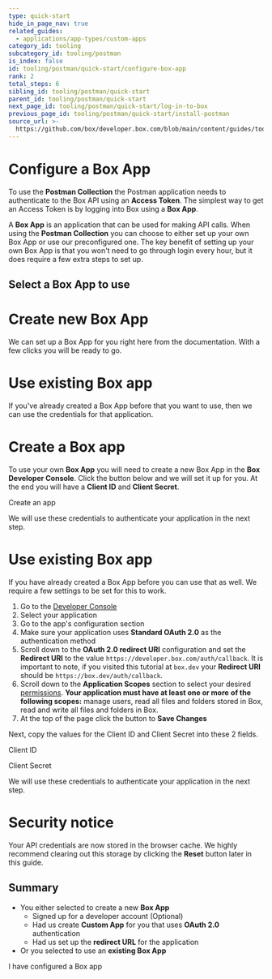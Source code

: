 ```yaml
---
type: quick-start
hide_in_page_nav: true
related_guides:
  - applications/app-types/custom-apps
category_id: tooling
subcategory_id: tooling/postman
is_index: false
id: tooling/postman/quick-start/configure-box-app
rank: 2
total_steps: 6
sibling_id: tooling/postman/quick-start
parent_id: tooling/postman/quick-start
next_page_id: tooling/postman/quick-start/log-in-to-box
previous_page_id: tooling/postman/quick-start/install-postman
source_url: >-
  https://github.com/box/developer.box.com/blob/main/content/guides/tooling/postman/quick-start/2-configure-box-app.md
---
```

# Configure a Box App

To use the **Postman Collection** the Postman application needs to authenticate
to the Box API using an **Access Token**. The simplest way to get an Access
Token is by logging into Box using a **Box App**.

A **Box App** is an application that can be used for making API calls. When
using the **Postman Collection** you can choose to either set up your own Box
App or use our preconfigured one. The key benefit of setting up your own Box App
is that you won't need to go through login every hour, but it does require a few
extra steps to set up.

## Select a Box App to use

<Grid columns='2'>

<Choose option='postman.app_type' value='create_new' color='blue'>

# Create new Box App

We can set up a Box App for you right here from the documentation. With a
few clicks you will be ready to go.

</Choose>

<Choose option='postman.app_type' value='use_existing' color='red'>

# Use existing Box app

If you've already created a Box App before that you want to use, then we
can use the credentials for that application.

</Choose>

</Grid>

<Choice option='postman.app_type' value='create_new,clicked' color='blue'>

# Create a Box app

To use your own **Box App** you will need to create a
new Box App in the **Box Developer Console**. Click the button below and we
will set it up for you. At the end you will have a **Client ID** and
**Client Secret**.

<Trigger option="postman.app_type" value="clicked">

<AppButton id='postman' name='Postman' scopes='root_readonly,root_readwrite,manage_managed_users,manage_app_users,manage_groups,manage_webhook,manage_enterprise_properties,manage_data_retention,item_execute_integration' can_act_as_user authentication_type='auth_code_grant' redirect_url='/auth/callback' cors_origins=''>

Create an app

</AppButton>

</Trigger>

<Observe option="postman.app_type" value="clicked">

We will use these credentials to authenticate your application in the next
step.

</Observe>

</Choice>

<Choice option='postman.app_type' value='use_existing' color='red'>

# Use existing Box app

If you have already created a Box App before you can use that as well. We
require a few settings to be set for this to work.

1. Go to the [Developer Console][devconsole]
2. Select your application
3. Go to the app's configuration section
4. Make sure your application uses **Standard OAuth 2.0** as the
   authentication method
5. Scroll down to the **OAuth 2.0 redirect URI** configuration and set the
   **Redirect URI** to the value `https://developer.box.com/auth/callback`. It
   is important to note, if you visited this tutorial at `box.dev` your
   **Redirect URI** should be `https://box.dev/auth/callback`.
6. Scroll down to the **Application Scopes** section to select your desired
   [permissions][scopes]. **Your application must have at least one or more**
   **of the following scopes:** manage users, read all files and folders
   stored in Box, read and write all files and folders in Box.
7. At the top of the page click the button to **Save Changes**

Next, copy the values for the Client ID and Client Secret into these 2 fields.

<Store id='postman_credentials.client_id' placeholder='zECq2EkYBjZ...' pattern='\w{32}'>

Client ID

</Store>

<Store id='postman_credentials.client_secret' placeholder='913td9hr6jo...' pattern='\w{32}'>

Client Secret

</Store>

We will use these credentials to authenticate your application in the next
step.

</Choice>

<Choice option='postman.app_type' value='create_new,use_existing,clicked' color='none'>

<Message danger>

# Security notice

Your API credentials are now stored in the browser cache. We highly
recommend clearing out this storage by clicking the **Reset** button later in
this guide.

</Message>

</Choice>

<Choice option='postman.app_type' value='create_new,use_existing,clicked' color='none'>

## Summary

* You either selected to create a new **Box App**
  * Signed up for a developer account (Optional)
  * Had us create **Custom App** for you that uses **OAuth 2.0** authentication
  * Had us set up the **redirect URL** for the application
* Or you selected to use an **existing Box App**

</Choice>

<Observe option='postman.app_type' value='create_new,use_existing,clicked'>

<Next>

I have configured a Box app

</Next>

</Observe>

[devconsole]: https://cloud.app.box.com/developers/console
[signup]: https://account.box.com/signup/n/developer
[scopes]: https://developer.box.com/guides/api-calls/permissions-and-errors/scopes/